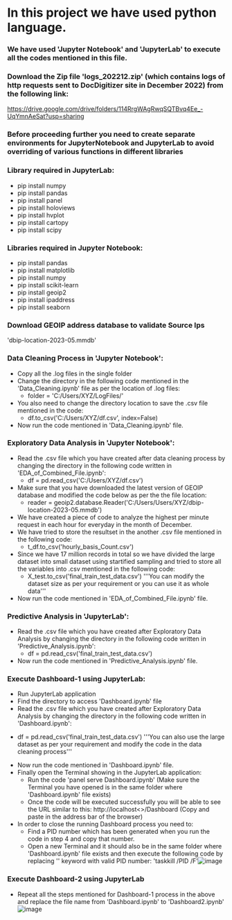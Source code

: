 # In this project we have used python language.
### We have used 'Jupyter Notebook' and 'JupyterLab' to execute all the codes mentioned in this file.
### Download the Zip file 'logs_202212.zip' (which contains logs of http requests sent to DocDigitizer site in December 2022) from the following link:
https://drive.google.com/drive/folders/114RrgWAgRwqSQTBvq4Ee_-UqYmnAeSat?usp=sharing
### Before proceeding further you need to create separate environments for JupyterNotebook and JupyterLab to avoid overriding of various functions in different libraries

### Library required in JupyterLab:
* pip install numpy
* pip install pandas
* pip install panel
* pip install holoviews
* pip install hvplot
* pip install cartopy
* pip install scipy

### Libraries required in Jupyter Notebook:
* pip install pandas
* pip install matplotlib
* pip install numpy
* pip install scikit-learn
* pip install geoip2
* pip install ipaddress
* pip install seaborn

### Download GEOIP address database to validate Source Ips
'dbip-location-2023-05.mmdb'


### Data Cleaning Process in 'Jupyter Notebook':
* Copy all the .log files in the single folder
* Change the directory in the following code mentioned in the 'Data_Cleaning.ipynb' file as per the location of .log files:
   - folder = 'C:/Users/XYZ/LogFiles/'
* You also need to change the directory location to save the .csv file mentioned in the code:
  - df.to_csv('C:/Users/XYZ/df.csv', index=False)
* Now run the code mentioned in 'Data_Cleaning.ipynb' file.

### Exploratory Data Analysis in 'Jupyter Notebook':
* Read the .csv file which you have created after data cleaning process by changing the directory in the following code written in 'EDA_of_Combined_File.ipynb':
  - df = pd.read_csv('C:/Users/XYZ/df.csv')
* Make sure that you have downloaded the latest version of GEOIP database and modified the code below as per the the file location:
  - reader = geoip2.database.Reader('C:/Users/Users/XYZ/dbip-location-2023-05.mmdb')
* We have created a piece of code to analyze the highest per minute request in each hour for everyday in the month of December.
* We have tried to store the resultset in the another .csv file mentioned in the following code:
  - t_df.to_csv('hourly_basis_Count.csv')
* Since we have 17 million records in total so we have divided the large dataset into small dataset using startified sampling and tried to store all the variables into .csv mentioned in the following code:
  - X_test.to_csv('final_train_test_data.csv') '''You can modify the dataset size as per your requirement or you can use it as whole data'''
* Now run the code mentioned in 'EDA_of_Combined_File.ipynb' file.

### Predictive Analysis in 'JupyterLab':
* Read the .csv file which you have created after Exploratory Data Analysis by changing the directory in the following code written in 'Predictive_Analysis.ipynb':
  - df = pd.read_csv('final_train_test_data.csv')
* Now run the code mentioned in 'Predictive_Analysis.ipynb' file.

### Execute Dashboard-1 using JupyterLab:
* Run JupyterLab application
*  Find the directory to access 'Dashboard.ipynb' file
*  Read the .csv file which you have created after Exploratory Data Analysis by changing the directory in the following code written in 'Dashboard.ipynb':
  - df = pd.read_csv('final_train_test_data.csv') '''You can also use the large dataset as per your requirement and modify the code in the data cleaning process'''
* Now run the code mentioned in 'Dashboard.ipynb' file.
* Finally open the Terminal showing in the JupyterLab application:
  - Run the code 'panel serve Dashboard.ipynb' (Make sure the Terminal you have opened is in the same folder where 'Dashboard.ipynb' file exists)
  - Once the code will be executed successfully you will be able to see the URL similar to this: http://localhost<>/Dashboard (Copy and paste in the address bar of the browser)
* In order to close the running Dashboard process you need to:
  - Find a PID number which has been generated when you run the code in step 4 and copy that number.
  - Open a new Terminal and it should also be in the same folder where 'Dashboard.ipynb' file exists and then execute the following code by replacing '<PID>' keyword with valid PID number: 'taskkill /PID <PID> /F'![image](https://github.com/enggabhishek/Out-of-Pattern-Detection/assets/29338852/c1502938-9191-4b71-bfb7-771e0aee2063)

    
### Execute Dashboard-2 using JupyterLab
* Repeat all the steps mentioned for Dashboard-1 process in the above and replace the file name from 'Dashboard.ipynb' to 'Dashboard2.ipynb'
![image](https://github.com/enggabhishek/Out-of-Pattern-Detection/assets/29338852/30d51de0-f405-4eea-acb3-13c3c3933053)

